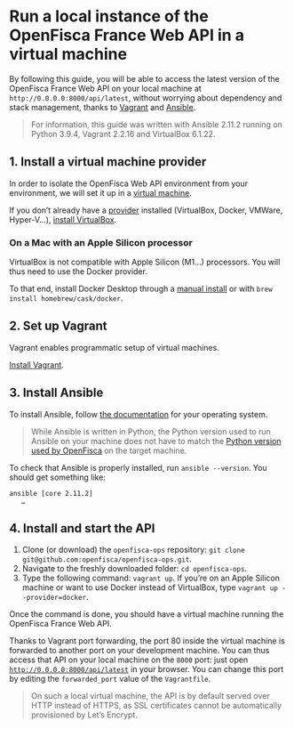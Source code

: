 # Run a local instance of the OpenFisca France Web API in a virtual machine

By following this guide, you will be able to access the latest version of the OpenFisca France Web API on your local machine at `http://0.0.0.0:8000/api/latest`, without worrying about dependency and stack management, thanks to [Vagrant](https://vagrantup.com) and [Ansible](https://www.ansible.com/).

> For information, this guide was written with Ansible 2.11.2 running on Python 3.9.4, Vagrant 2.2.16 and VirtualBox 6.1.22.

## 1. Install a virtual machine provider

In order to isolate the OpenFisca Web API environment from your environment, we will set it up in a [virtual machine](https://en.wikipedia.org/wiki/Virtual_machine).

If you don’t already have a [provider](https://www.vagrantup.com/docs/providers) installed (VirtualBox, Docker, VMWare, Hyper-V…), [install VirtualBox](https://www.virtualbox.org/manual/ch02.html).

### On a Mac with an Apple Silicon processor

VirtualBox is not compatible with Apple Silicon (M1…) processors. You will thus need to use the Docker provider.

To that end, install Docker Desktop through a [manual install](https://docs.docker.com/docker-for-mac/install/) or with `brew install homebrew/cask/docker`.

## 2. Set up Vagrant

Vagrant enables programmatic setup of virtual machines.

[Install Vagrant](https://www.vagrantup.com/downloads).

## 3. Install Ansible

To install Ansible, follow [the documentation](https://docs.ansible.com/ansible/latest/installation_guide/intro_installation.html#installing-ansible-on-specific-operating-systems) for your operating system.

> While Ansible is written in Python, the Python version used to run Ansible on your machine does not have to match the [Python version used by OpenFisca](https://github.com/openfisca/openfisca-core#environment) on the target machine.

To check that Ansible is properly installed, run `ansible --version`. You should get something like:

```
ansible [core 2.11.2]
   …
```

## 4. Install and start the API

1. Clone (or download) the `openfisca-ops` repository: `git clone git@github.com:openfisca/openfisca-ops.git`.
2. Navigate to the freshly downloaded folder: `cd openfisca-ops`.
3. Type the following command: `vagrant up`. If you’re on an Apple Silicon machine or want to use Docker instead of VirtualBox, type `vagrant up --provider=docker`.

Once the command is done, you should have a virtual machine running the OpenFisca France Web API.

Thanks to Vagrant port forwarding, the port 80 inside the virtual machine is forwarded to another port on your development machine. You can thus access that API on your local machine on the `8000` port: just open [`http://0.0.0.0:8000/api/latest`](http://0.0.0.0:8000/api/latest) in your browser. You can change this port by editing the `forwarded_port` value of the `Vagrantfile`.

> On such a local virtual machine, the API is by default served over HTTP instead of HTTPS, as SSL certificates cannot be automatically provisioned by Let’s Encrypt.
